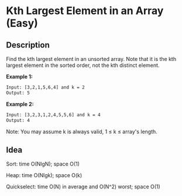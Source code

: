 # Kth Largest Element in an Array (Easy)

## Description

Find the kth largest element in an unsorted array. Note that it is the kth largest element in the sorted order, not the kth distinct element.


**Example 1:**

```html
Input: [3,2,1,5,6,4] and k = 2
Output: 5
```


**Example 2:**

```html
Input: [3,2,3,1,2,4,5,5,6] and k = 4
Output: 4
```
Note: 
You may assume k is always valid, 1 ≤ k ≤ array's length.

## Idea

Sort: time O(NlgN); space O(1)

Heap: time O(Nlgk); space O(k)

Quickselect: time O(N) in average and O(N^2) worst; space O(1)